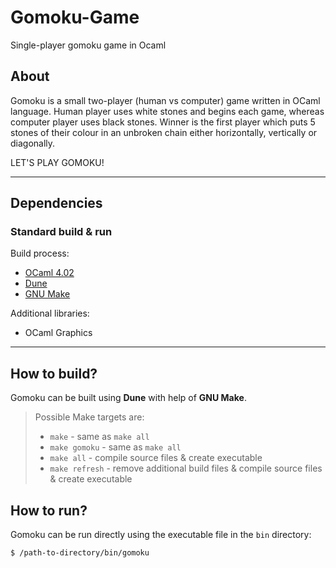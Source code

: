 # Gomoku-Game
Single-player gomoku game in Ocaml

## About
Gomoku is a small two-player (human vs computer) game written in OCaml language. Human player uses white stones and begins each game, whereas computer player uses black stones. Winner is the first player which puts 5 stones of their colour in an unbroken chain either horizontally, vertically or diagonally.

LET'S PLAY GOMOKU!

-----

## Dependencies

### Standard build & run
Build process:
+ [OCaml 4.02](https://ocaml.org)
+ [Dune](https://dune.build)
+ [GNU Make](https://www.gnu.org/software/make)

Additional libraries:
+ OCaml Graphics

-----

## How to build?
Gomoku can be built using **Dune** with help of **GNU Make**.

> Possible Make targets are:
> + `make` - same as `make all`
> + `make gomoku` - same as `make all`
> + `make all` - compile source files & create executable
> + `make refresh` - remove additional build files & compile source files & create executable

## How to run?
Gomoku can be run directly using the executable file in the `bin` directory:
```sh
$ /path-to-directory/bin/gomoku
```
